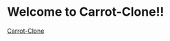 # Welcome to Carrot-Clone!!

[Carrot-Clone](https://carrot-market-87fd7-default-rtdb.asia-southeast1.firebasedatabase.app/)
